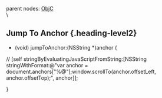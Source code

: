 parent nodes: [ObjC](ObjC.html)\
\

Jump To Anchor {.heading-level2}
--------------

- (void) jumpToAnchor:(NSString \*)anchor {

// [self stringByEvaluatingJavaScriptFromString:[NSString
stringWithFormat:@"var anchor =
document.anchors["%@"];window.scrollTo(anchor.offsetLeft,
anchor.offsetTop);", anchor]];

}
